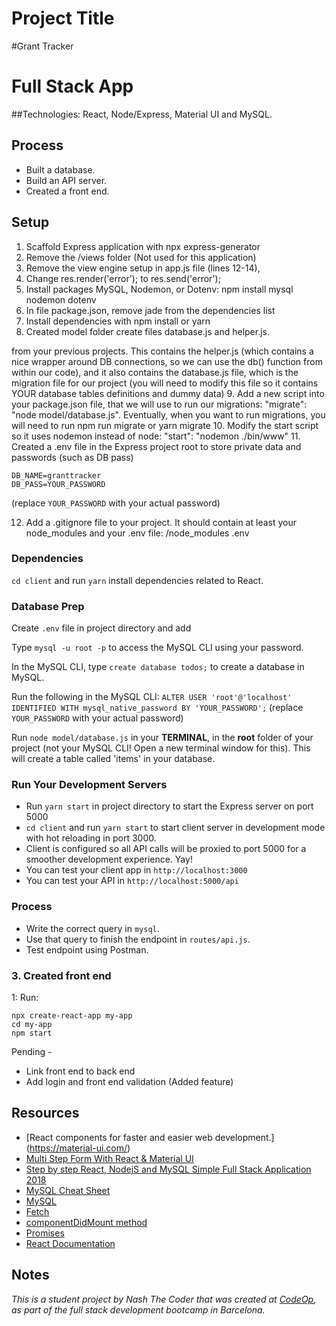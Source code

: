 # Project Title

#Grant Tracker 
# Full Stack App

##Technologies: React, Node/Express, Material UI and MySQL.

## Process 

- Built a database.
- Build an API server.
- Created a front end. 

## Setup
1. Scaffold Express application with npx express-generator
2. Remove the /views folder (Not used for this application)
3. Remove the view engine setup in app.js file (lines 12-14), 
4. Change res.render('error'); to res.send('error'); 
5. Install packages MySQL, Nodemon, or Dotenv: npm install mysql nodemon dotenv
6. In file package.json, remove jade from the dependencies list
7. Install dependencies with npm install or yarn
8. Created model folder create files database.js and helper.js. 

from your previous projects. This contains the helper.js (which contains a nice wrapper around DB connections, so we can use the db() function from within our code), and it also contains the database.js file, which is the migration file for our project (you will need to modify this file so it contains YOUR database tables definitions and dummy data)
9. Add a new script into your package.json file, that we will use to run our migrations: "migrate": "node model/database.js". Eventually, when you want to run migrations, you will need to run npm run migrate or yarn migrate
10. Modify the start script so it uses nodemon instead of node: "start": "nodemon ./bin/www"
11. Created a .env file in the Express project root to store private data and passwords (such as DB pass) 

```
DB_NAME=granttracker
DB_PASS=YOUR_PASSWORD

```
(replace `YOUR_PASSWORD` with your actual password)

12. Add a .gitignore file to your project. It should contain at least your node_modules and your .env file:
/node_modules
.env

### Dependencies

`cd client` and run `yarn` install dependencies related to React.

### Database Prep

Create `.env` file in project directory and add

Type `mysql -u root -p` to access the MySQL CLI using your password.

In the MySQL CLI, type `create database todos;` to create a database in MySQL.

Run the following in the MySQL CLI: `ALTER USER 'root'@'localhost' IDENTIFIED WITH mysql_native_password BY 'YOUR_PASSWORD';` (replace `YOUR_PASSWORD` with your actual password)

Run `node model/database.js` in your **TERMINAL**, in the **root** folder of your project (not your MySQL CLI! Open a new terminal window for this). This will create a table called 'items' in your database.

### Run Your Development Servers

- Run `yarn start` in project directory to start the Express server on port 5000
- `cd client` and run `yarn start` to start client server in development mode with hot reloading in port 3000.
- Client is configured so all API calls will be proxied to port 5000 for a smoother development experience. Yay!
- You can test your client app in `http://localhost:3000`
- You can test your API in `http://localhost:5000/api`

### Process

- Write the correct query in `mysql`.
- Use that query to finish the endpoint in `routes/api.js`.
- Test endpoint using Postman.

### 3. Created front end
1: Run:
```
npx create-react-app my-app
cd my-app
npm start

```

Pending - 
- Link front end to back end 
- Add login and front end validation (Added feature)
## Resources

- [React components for faster and easier web development.] (https://material-ui.com/)
- [Multi Step Form With React & Material UI](https://www.youtube.com/watch?v=zT62eVxShsY)
- [Step by step React, NodejS and MySQL Simple Full Stack Application 2018](https://dev.to/kmaryam27/step-by-step-react-nodejs-and-mysql-simple-full-stack-application-2018-part-4-2bhg)
- [MySQL Cheat Sheet](http://www.mysqltutorial.org/mysql-cheat-sheet.aspx)
- [MySQL](https://dev.mysql.com/doc/refman/8.0/en/database-use.html)
- [Fetch](https://developer.mozilla.org/en-US/docs/Web/API/Fetch_API/Using_Fetch)
- [componentDidMount method](https://reactjs.org/docs/state-and-lifecycle.html)
- [Promises](https://developer.mozilla.org/en-US/docs/Web/JavaScript/Reference/Global_Objects/Promise)
- [React Documentation](https://reactjs.org/docs/hello-world.html)


## Notes

_This is a student project by Nash The Coder that was created at [CodeOp](http://CodeOp.tech), as part of the full stack development bootcamp in Barcelona._
